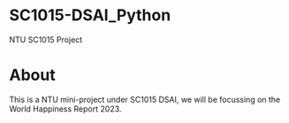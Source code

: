 # SC1015-DSAI_Python
NTU SC1015 Project

# About
This is a NTU mini-project under SC1015 DSAI, we will be focussing on the World Happiness Report 2023.
